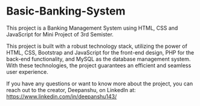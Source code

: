 # Basic-Banking-System

This project is a Banking Management System using HTML, CSS and JavaScript for Mini Project of 3rd Semister.

This project is built with a robust technology stack, utilizing the power of HTML, CSS, Bootstrap and JavaScript for the front-end design, PHP for the back-end functionality, and MySQL as the database management system. With these technologies, the project guarantees an efficient and seamless user experience.

If you have any questions or want to know more about the project, you can reach out to the creator, Deepanshu, on LinkedIn at: https://www.linkedin.com/in/deepanshu143/

